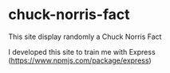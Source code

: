 # chuck-norris-fact
This site display randomly a Chuck Norris Fact

I developed this site to train me with Express (https://www.npmjs.com/package/express)

